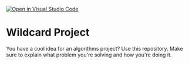 [![Open in Visual Studio Code](https://classroom.github.com/assets/open-in-vscode-718a45dd9cf7e7f842a935f5ebbe5719a5e09af4491e668f4dbf3b35d5cca122.svg)](https://classroom.github.com/online_ide?assignment_repo_id=13203892&assignment_repo_type=AssignmentRepo)
# Wildcard Project

You have a cool idea for an algorithms project? Use this repository. Make sure
to explain what problem you're solving and how you're doing it.
